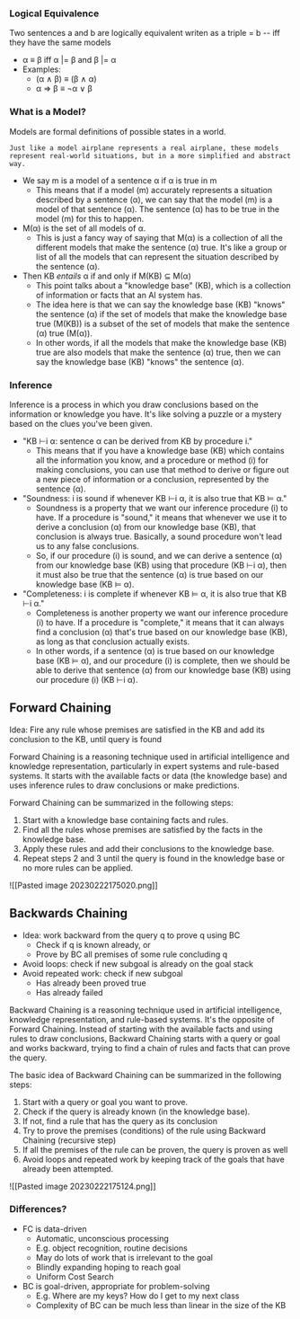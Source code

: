 ### Logical Equivalence
Two sentences a and b are logically equivalent writen as a triple = b -- iff  they have the same models
 - α ≡ β iff α |= β and β |= α
 - Examples:
	 - (α ∧ β) ≡ (β ∧ α)
	 - α ⇒ β ≡ ¬α ∨ β

### What is a Model?

Models are formal definitions of possible states in a world.
```
Just like a model airplane represents a real airplane, these models represent real-world situations, but in a more simplified and abstract way.
```
 - We say m is a model of a sentence α if α is true in m
	 - This means that if a model (m) accurately represents a situation described by a sentence (α), we can say that the model (m) is a model of that sentence (α). The sentence (α) has to be true in the model (m) for this to happen.
 - M(α) is the set of all models of α.
	 - This is just a fancy way of saying that M(α) is a collection of all the different models that make the sentence (α) true. It's like a group or list of all the models that can represent the situation described by the sentence (α).
 - Then KB *entails* α if and only if M(KB) ⊆ M(α)
	 - This point talks about a "knowledge base" (KB), which is a collection of information or facts that an AI system has. 
	 - The idea here is that we can say the knowledge base (KB) "knows" the sentence (α) if the set of models that make the knowledge base true (M(KB)) is a subset of the set of models that make the sentence (α) true (M(α)).
	 - In other words, if all the models that make the knowledge base (KB) true are also models that make the sentence (α) true, then we can say the knowledge base (KB) "knows" the sentence (α).

### Inference

Inference is a process in which you draw conclusions based on the information or knowledge you have. It's like solving a puzzle or a mystery based on the clues you've been given.

 - "KB ⊢i α: sentence α can be derived from KB by procedure i."
	 - This means that if you have a knowledge base (KB) which contains all the information you know, and a procedure or method (i) for making conclusions, you can use that method to derive or figure out a new piece of information or a conclusion, represented by the sentence (α).
 - "Soundness: i is sound if whenever KB ⊢i α, it is also true that KB ⊨ α."
	 - Soundness is a property that we want our inference procedure (i) to have. If a procedure is "sound," it means that whenever we use it to derive a conclusion (α) from our knowledge base (KB), that conclusion is always true. Basically, a sound procedure won't lead us to any false conclusions.
	 - So, if our procedure (i) is sound, and we can derive a sentence (α) from our knowledge base (KB) using that procedure (KB ⊢i α), then it must also be true that the sentence (α) is true based on our knowledge base (KB ⊨ α).
 - "Completeness: i is complete if whenever KB ⊨ α, it is also true that KB ⊢i α."
	 - Completeness is another property we want our inference procedure (i) to have. If a procedure is "complete," it means that it can always find a conclusion (α) that's true based on our knowledge base (KB), as long as that conclusion actually exists.
	 - In other words, if a sentence (α) is true based on our knowledge base (KB ⊨ α), and our procedure (i) is complete, then we should be able to derive that sentence (α) from our knowledge base (KB) using our procedure (i) (KB ⊢i α).



## Forward Chaining

Idea: Fire any rule whose premises are satisfied in the KB and add its
conclusion to the KB, until query is found

Forward Chaining is a reasoning technique used in artificial intelligence and knowledge representation, particularly in expert systems and rule-based systems. It starts with the available facts or data (the knowledge base) and uses inference rules to draw conclusions or make predictions.

Forward Chaining can be summarized in the following steps:

1. Start with a knowledge base containing facts and rules.
2. Find all the rules whose premises are satisfied by the facts in the knowledge base.
3. Apply these rules and add their conclusions to the knowledge base.
4. Repeat steps 2 and 3 until the query is found in the knowledge base or no more rules can be applied.

![[Pasted image 20230222175020.png]]

## Backwards Chaining
 - Idea: work backward from the query q to prove q using BC
	 - Check if q is known already, or
	 - Prove by BC all premises of some rule concluding q
 - Avoid loops: check if new subgoal is already on the goal stack
 - Avoid repeated work: check if new subgoal
	 - Has already been proved true
	 - Has already failed

Backward Chaining is a reasoning technique used in artificial intelligence, knowledge representation, and rule-based systems. It's the opposite of Forward Chaining. Instead of starting with the available facts and using rules to draw conclusions, Backward Chaining starts with a query or goal and works backward, trying to find a chain of rules and facts that can prove the query.

The basic idea of Backward Chaining can be summarized in the following steps:

1. Start with a query or goal you want to prove.
2. Check if the query is already known (in the knowledge base).
3. If not, find a rule that has the query as its conclusion
4. Try to prove the premises (conditions) of the rule using Backward Chaining (recursive step)
5. If all the premises of the rule can be proven, the query is proven as well
6. Avoid loops and repeated work by keeping track of the goals that have already been attempted.

![[Pasted image 20230222175124.png]]

### Differences?
 - FC is data-driven
	 - Automatic, unconscious processing
	 - E.g. object recognition, routine decisions
	 - May do lots of work that is irrelevant to the goal
	 - Blindly expanding hoping to reach goal
	 - Uniform Cost Search
 - BC is goal-driven, appropriate for problem-solving
	 - E.g. Where are my keys? How do I get to my next class
	 - Complexity of BC can be much less than linear in the size of the KB
